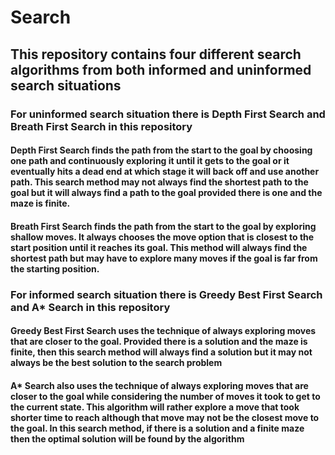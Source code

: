 # Search

## This repository contains four different search algorithms from both informed and uninformed search situations

### For uninformed search situation there is Depth First Search and Breath First Search in this repository
#### Depth First Search finds the path from the start to the goal by choosing one path and continuously exploring it until it gets to the goal or it eventually hits a dead end at which stage it will back off and use another path. This search method may not always find the shortest path to the goal but it will always  find a path to the goal provided there is one and the maze is finite.
#### Breath First Search finds the path from the start to the goal by exploring shallow moves. It always chooses the move option that is closest to the start position until it reaches its goal. This method will always find the shortest path but may have to explore many moves if the goal is far from the starting position.

### For informed search situation there is Greedy Best First Search and A* Search in this repository
#### Greedy Best First Search uses the technique of always exploring moves that are closer to the goal. Provided there is a solution and the maze is finite, then this search method will always find a solution but it may not always be the best solution to the search problem
#### A* Search also uses the technique of always exploring moves that are closer to the goal while considering the number of moves it took to get to the current state. This algorithm will rather explore a move that took shorter time to reach although that move may not be the closest move to the goal. In this search method, if there is a solution and a finite maze then the optimal solution will be found by the algorithm
